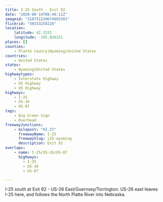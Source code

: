 ```yaml
---
title: I-25 South - Exit 92
date: "2020-08-14T08:40:12Z"
imageid: "318751220674093301"
flickrid: "50333258228"
location:
    latitude: 42.2331
    longitude: -105.026151
places: []
counties:
    - Platte County|Wyoming|United States
countries:
    - United States
states:
    - Wyoming|United States
highwaytypes:
    - Interstate Highway
    - US Highway
    - US Highway
highways:
    - I-25
    - US-26
    - US-87
tags:
    - Big Green Sign
    - Overhead
freewayJunctions:
    - milepost: "92.37"
      freewayName: I-25
      freewaySlug: i25-wyoming
      description: Exit 92
overlaps:
    - name: I-25/US-26/US-87
      highways:
        - I-25
        - US-26
        - US-87

---
```

I-25 south at Exit 92 - US-26 East/Guernsey/Torrington.  US-26 east leaves I-25 here, and follows the North Platte River into Nebraska.
